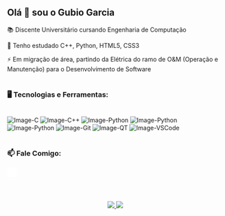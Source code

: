 ## Olá 👋 sou o Gubio Garcia

📚 Discente Universitário cursando Engenharia de Computação

🔭 Tenho estudado C++, Python, HTML5, CSS3

⚡ Em migração de área, partindo da Elétrica do ramo de O&M (Operação e Manutenção) para o Desenvolvimento de Software
</br>
</br>

### 🖥️ Tecnologias e Ferramentas:
<div style="display: inline_block"><br>
  <img align="center" alt="Image-C" height="35" width="45" src="https://cdn.jsdelivr.net/gh/devicons/devicon/icons/c/c-line.svg" />
  <img align="center" alt="Image-C++" height="35" width="45" src="https://cdn.jsdelivr.net/gh/devicons/devicon/icons/cplusplus/cplusplus-line.svg" />
<!--
  <img align="center" alt="Image-Csharp" height="35" width="45" src="https://cdn.jsdelivr.net/gh/devicons/devicon/icons/csharp/csharp-line.svg" />
-->
  <img align="center" alt="Image-Python" height="35" width="45" src="https://cdn.jsdelivr.net/gh/devicons/devicon/icons/python/python-original.svg" />
  <img align="center" alt="Image-Python" height="35" width="45" src="https://cdn.jsdelivr.net/gh/devicons/devicon/icons/html5/html5-original.svg" />
  <img align="center" alt="Image-Python" height="35" width="45" src="https://cdn.jsdelivr.net/gh/devicons/devicon/icons/css3/css3-original.svg" />
  <img align="center" alt="Image-Git" height="35" width="45" src="https://cdn.jsdelivr.net/gh/devicons/devicon/icons/git/git-original.svg" />
<!--
  <img align="center" alt="Image-GitHub" height="35" width="45" src="https://cdn.jsdelivr.net/gh/devicons/devicon/icons/github/github-original.svg" />
-->
  <img align="center" alt="Image-QT" height="35" width="45" src="https://img.shields.io/badge/Qt-41CD52?style=for-the-badge&logo=qt&logoColor=white" />
  <img align="center" alt="Image-VSCode" height="35" width="45" src="https://cdn.jsdelivr.net/gh/devicons/devicon/icons/vscode/vscode-original.svg" />
</div>
</br>


### 📫 Fale Comigo:
<!--
<a href="https://www.instagram.com/gubio_gs/" target="_blank"><img align="left" alt="Instagram" width="22px" src="https://github.com/Aakarsh-B/trying-repos/blob/master/insta.svg" />
-->
<a href="https://www.linkedin.com/in/gubio-garcia/" target="_blank"><img align="left" alt="LinkedIn" width="22px" src="https://github.com/Aakarsh-B/trying-repos/blob/master/linkedin.svg" />
</br>
</br>

</br>  
<p align="center">
<a href="https://github.com/GubioGarcia">
  <img height="150em" src="https://github-readme-stats-eight-theta.vercel.app/api?username=GubioGarcia&show_icons=true&theme=algolia&include_all_commits=true&count_private=true"/>
  <img height="150em"src="https://github-readme-stats-eight-theta.vercel.app/api/top-langs/?username=GubioGarcia&layout=compact&langs_count=8&theme=algolia"/>
</a>
</p>
<!-- Sugestões de paineis de Estastiticas do GitHub, ver repositórios <https://github.com/anuraghazra/github-readme-stats> e <https://github.com/jeniblodev/jeniblodev> -->
